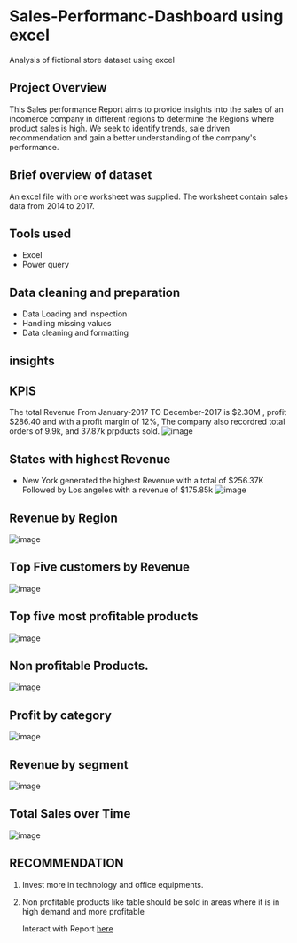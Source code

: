 

# Sales-Performanc-Dashboard using excel
Analysis of fictional store dataset using excel

## Project Overview
This Sales performance Report aims to provide insights into the sales of an incomerce company in different regions to determine the Regions where product sales is high. We seek to identify trends, sale driven recommendation and gain a better understanding of the company's performance.

## Brief overview of dataset
An excel file with one worksheet was supplied. The worksheet contain sales data from 2014 to 2017.

## Tools used
- Excel
- Power query
## Data cleaning and preparation
- Data Loading and inspection
- Handling missing values
- Data cleaning and formatting

## insights
 ## KPIS
  The total Revenue From January-2017 TO December-2017 is $2.30M , profit $286.40 and with a profit margin of 12%, The company also recordred total orders of 9.9k, and 37.87k prpducts sold.
![image](https://github.com/user-attachments/assets/56984709-f237-4e82-86a6-4069a553fdd5)
 ## States with highest Revenue
 - New York generated the highest Revenue with a total of $256.37K Followed  by Los angeles with a revenue of $175.85k
 ![image](https://github.com/user-attachments/assets/8d247320-a2f6-4d7d-bf0d-53f978c3ac57)
 ## Revenue by Region
 ![image](https://github.com/user-attachments/assets/bc736bf8-5c72-47e1-b8c6-556b9eda2eb2)
  ## Top Five customers by Revenue
 ![image](https://github.com/user-attachments/assets/89a23e55-e696-4382-bc1a-0afdb7fd6b4e)


  ## Top five most profitable products
  ![image](https://github.com/user-attachments/assets/e152eaeb-9249-436f-a631-a875e4c831a2)

  ## Non profitable Products.
  ![image](https://github.com/user-attachments/assets/8f047599-9c5d-41f4-a812-7afad13f4cee)
   ## Profit by category
  ![image](https://github.com/user-attachments/assets/a60e5966-56f1-4651-aecf-d556d98fd21c)
  ## Revenue by segment
  ![image](https://github.com/user-attachments/assets/ab598dae-e73a-480d-a4f2-1d90828378ca)

   ## Total Sales over Time
   ![image](https://github.com/user-attachments/assets/02344449-e260-4d90-b70b-f2676891c811)
   
   ##  RECOMMENDATION

1. Invest more in technology and office equipments.
2. Non profitable products like table should be sold in areas where it is in high demand and more profitable

   Interact with Report [here](https://1drv.ms/x/c/bb8682ef2329453b/ESZABoYcdypAmByMjBJfiKoBxuIJn65cR9v0PncB_Pc5BQ?e=amNhtZ)


  
     









  

